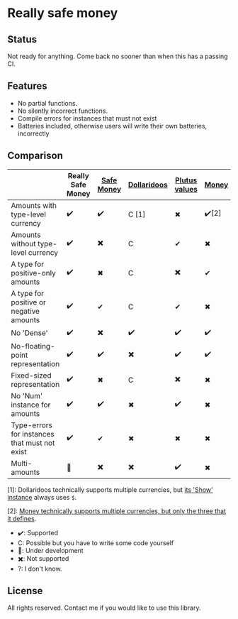 # Really safe money

## Status

Not ready for anything.
Come back no sooner than when this has a passing CI.

## Features

* No partial functions.
* No silently incorrect functions.
* Compile errors for instances that must not exist
* Batteries included, otherwise users will write their own batteries, incorrectly

## Comparison

|  | Really Safe Money | [Safe Money](https://github.com/k0001/safe-money) | [Dollaridoos](https://github.com/qfpl/dollaridoos) | [Plutus values](https://playground.plutus.iohkdev.io/doc/haddock/plutus-ledger-api/html/Plutus-V1-Ledger-Value.html#t:Value) | [Money](https://github.com/jpvillaisaza/money) | [Simple Money](https://hackage.haskell.org/package/simple-money) |
|--|--|--|--|--|--|--|
| Amounts with    type-level currency              | ✔️  | ✔️  | C [1] | ✖ | ✔️[2] | ✔️ |
| Amounts without type-level currency              | ✔️  | ✖️  | C     | ✔ | ✖    | ✖ |
| A type for positive-only amounts                 | ✔️  | ✖  | C     | ✖️ | ✔    | ✖ |
| A type for positive or negative amounts          | ✔️  | ✔  | C     | ✔ | ✖    | ✔ |
| No 'Dense'                                       | ✔️  | ✖️  | ✔️     | ✔️ | ✔️    | ✔️ |
| No-floating-point representation                 | ✔️  | ✔️  | ✖️     | ✔️ | ✔️    | ✖ |
| Fixed-sized representation                       | ✔️  | ✖  | C     | ✖️ | ✖    | ✔️ |
| No 'Num' instance for amounts                    | ✔️  | ✔️  | ✖     | ✔️ | ✖    | ✔️ |
| Type-errors for instances that must not exist    | ✔️  | ✔  | ✖     | ✖ | ✖    | ✖ |
| Multi-amounts                                    | 🚧 | ✖️  | ✖️     | ✔️ | ✖    | ✖ |

[1]: Dollaridoos technically supports multiple currencies, but [its 'Show' instance](https://github.com/qfpl/dollaridoos/blob/fd0686edad9fee855f4651cb9494a9214f570e6a/src/Data/Money.hs) always uses `$`.

[2]: [Money technically supports multiple currencies, but only the three that it defines](https://github.com/jpvillaisaza/money/blob/fbfac3dbc585749035d46e31ca6c9b4b53c978ef/src/Data/Money.hs#L48-L51).


* ✔️: Supported
* C: Possible but you have to write some code yourself
* 🚧: Under development
* ✖️: Not supported
* ?: I don't know.

## License

All rights reserved.
Contact me if you would like to use this library.
